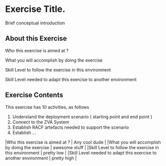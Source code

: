 # Exercise Title.
Brief conceptual introduction

## About this Exercise

Who this exercise is aimed at ?

What you will accomplish by doing the exercise

Skill Level to follow the exercise in this environment

Skill Level needed to adapt this exercise to another environment 

## Exercise Contents

This exercise has 10 activities, as follows

1. Understand the deployment scenario ( starting point and end point )
2. Connect to the ZVA System
3. Establish RACF artefacts needed to support the scenario
4. Establish ...


|Who this exercise is aimed at ?             | Any cool dude                                        |
|What you will accomplish by doing the exercise  | awesome stuff           |
|Skill Level to follow the exercise in this environment | pretty low                                                  |
|Skill Level needed to adapt this exercise to another environment |     pretty high                             |


